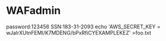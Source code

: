 # WAFadmin
password:123456
SSN:183-31-2093
echo 'AWS_SECRET_KEY = wJalrXUtnFEMI/K7MDENG/bPxRfiCYEXAMPLEKEZ' >foo.txt
